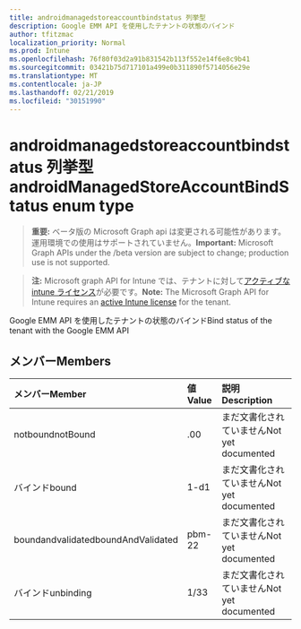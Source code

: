 ```yaml
---
title: androidmanagedstoreaccountbindstatus 列挙型
description: Google EMM API を使用したテナントの状態のバインド
author: tfitzmac
localization_priority: Normal
ms.prod: Intune
ms.openlocfilehash: 76f80f03d2a91b831542b113f552e14f6e8c9b41
ms.sourcegitcommit: 03421b75d717101a499e0b311890f5714056e29e
ms.translationtype: MT
ms.contentlocale: ja-JP
ms.lasthandoff: 02/21/2019
ms.locfileid: "30151990"
---
```

# <a name="androidmanagedstoreaccountbindstatus-enum-type"></a><span data-ttu-id="a4c56-103">androidmanagedstoreaccountbindstatus 列挙型</span><span class="sxs-lookup"><span data-stu-id="a4c56-103">androidManagedStoreAccountBindStatus enum type</span></span>

> <span data-ttu-id="a4c56-104">**重要:** ベータ版の Microsoft Graph api は変更される可能性があります。運用環境での使用はサポートされていません。</span><span class="sxs-lookup"><span data-stu-id="a4c56-104">**Important:** Microsoft Graph APIs under the /beta version are subject to change; production use is not supported.</span></span>

> <span data-ttu-id="a4c56-105">**注:** Microsoft graph API for Intune では、テナントに対して[アクティブな intune ライセンス](https://go.microsoft.com/fwlink/?linkid=839381)が必要です。</span><span class="sxs-lookup"><span data-stu-id="a4c56-105">**Note:** The Microsoft Graph API for Intune requires an [active Intune license](https://go.microsoft.com/fwlink/?linkid=839381) for the tenant.</span></span>

<span data-ttu-id="a4c56-106">Google EMM API を使用したテナントの状態のバインド</span><span class="sxs-lookup"><span data-stu-id="a4c56-106">Bind status of the tenant with the Google EMM API</span></span>

## <a name="members"></a><span data-ttu-id="a4c56-107">メンバー</span><span class="sxs-lookup"><span data-stu-id="a4c56-107">Members</span></span>
|<span data-ttu-id="a4c56-108">メンバー</span><span class="sxs-lookup"><span data-stu-id="a4c56-108">Member</span></span>|<span data-ttu-id="a4c56-109">値</span><span class="sxs-lookup"><span data-stu-id="a4c56-109">Value</span></span>|<span data-ttu-id="a4c56-110">説明</span><span class="sxs-lookup"><span data-stu-id="a4c56-110">Description</span></span>|
|:---|:---|:---|
|<span data-ttu-id="a4c56-111">notbound</span><span class="sxs-lookup"><span data-stu-id="a4c56-111">notBound</span></span>|<span data-ttu-id="a4c56-112">.0</span><span class="sxs-lookup"><span data-stu-id="a4c56-112">0</span></span>|<span data-ttu-id="a4c56-113">まだ文書化されていません</span><span class="sxs-lookup"><span data-stu-id="a4c56-113">Not yet documented</span></span>|
|<span data-ttu-id="a4c56-114">バインド</span><span class="sxs-lookup"><span data-stu-id="a4c56-114">bound</span></span>|<span data-ttu-id="a4c56-115">1-d</span><span class="sxs-lookup"><span data-stu-id="a4c56-115">1</span></span>|<span data-ttu-id="a4c56-116">まだ文書化されていません</span><span class="sxs-lookup"><span data-stu-id="a4c56-116">Not yet documented</span></span>|
|<span data-ttu-id="a4c56-117">boundandvalidated</span><span class="sxs-lookup"><span data-stu-id="a4c56-117">boundAndValidated</span></span>|<span data-ttu-id="a4c56-118">pbm-2</span><span class="sxs-lookup"><span data-stu-id="a4c56-118">2</span></span>|<span data-ttu-id="a4c56-119">まだ文書化されていません</span><span class="sxs-lookup"><span data-stu-id="a4c56-119">Not yet documented</span></span>|
|<span data-ttu-id="a4c56-120">バインド</span><span class="sxs-lookup"><span data-stu-id="a4c56-120">unbinding</span></span>|<span data-ttu-id="a4c56-121">1/3</span><span class="sxs-lookup"><span data-stu-id="a4c56-121">3</span></span>|<span data-ttu-id="a4c56-122">まだ文書化されていません</span><span class="sxs-lookup"><span data-stu-id="a4c56-122">Not yet documented</span></span>|




